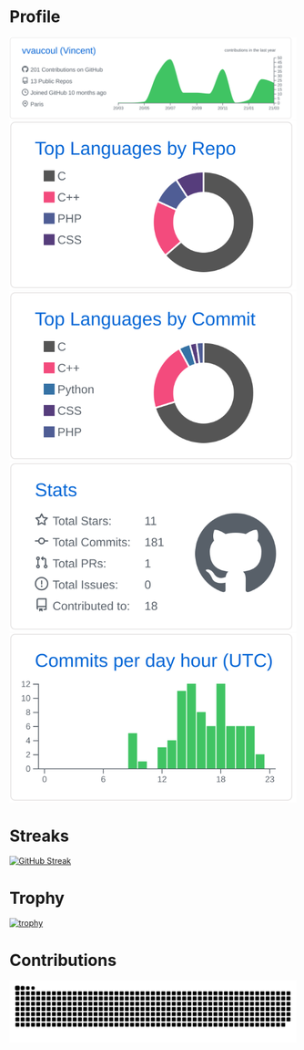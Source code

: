 # Profile

[![](https://raw.githubusercontent.com/vvaucoul/vvaucoul/master/profile-summary-card-output/github/0-profile-details.svg)](https://github.com/vn7n24fzkq/github-profile-summary-cards)
[![](https://raw.githubusercontent.com/vvaucoul/vvaucoul/master/profile-summary-card-output/github/1-repos-per-language.svg)](https://github.com/vn7n24fzkq/github-profile-summary-cards) [![](https://raw.githubusercontent.com/vvaucoul/vvaucoul/master/profile-summary-card-output/github/2-most-commit-language.svg)](https://github.com/vn7n24fzkq/github-profile-summary-cards)
[![](https://raw.githubusercontent.com/vvaucoul/vvaucoul/master/profile-summary-card-output/github/3-stats.svg)](https://github.com/vn7n24fzkq/github-profile-summary-cards) [![](https://raw.githubusercontent.com/vvaucoul/vvaucoul/master/profile-summary-card-output/github/4-productive-time.svg)](https://github.com/vn7n24fzkq/github-profile-summary-cards)

# Streaks

[![GitHub Streak](https://github-readme-streak-stats.herokuapp.com/?user=vvaucoul&theme=dark)](https://github.com/DenverCoder1/github-readme-streak-stats)

# Trophy

[![trophy](https://github-profile-trophy.vercel.app/?username=vvaucoul&theme=onedark)](https://github.com/ryo-ma/github-profile-trophy)

# Contributions

![alt text](github-user-contribution.svg)

